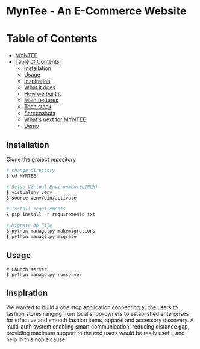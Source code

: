# MynTee - An E-Commerce Website

# Table of Contents

- [MYNTEE](#myntee)
- [Table of Contents](#table-of-contents)
  - [Installation](#installation)
  - [Usage](#usage)
  - [Inspiration](#inspiration)
  - [What it does](#what-it-does)
  - [How we built it](#how-we-built-it)
  - [Main features](#main-features)
  - [Tech stack](#tech-stack)
  - [Screenshots](#screenshots)
  - [What's next for MYNTEE](#whats-next-for-myntee)
  - [Demo](#demo)

## Installation

Clone the project repository

``` bash
# change directory
$ cd MYNTEE

# Setup Virtual Environment(LINUX)
$ virtualenv venv
$ source venv/bin/activate

# Install requirements
$ pip install -r requirements.txt

# Migrate db File
$ python manage.py makemigrations
$ python manage.py migrate
```

## Usage

```
# Launch server
$ python manage.py runserver

```
## Inspiration

We wanted to build a one stop application connecting all the users to fashion stores ranging from local shop-owners to established enterprises for effective and smooth fashion items, apparel and accessory discovery. A multi-auth system enabling smart communication, reducing distance gap, providing maximum support to the end users would be really useful and help in this noble cause.




